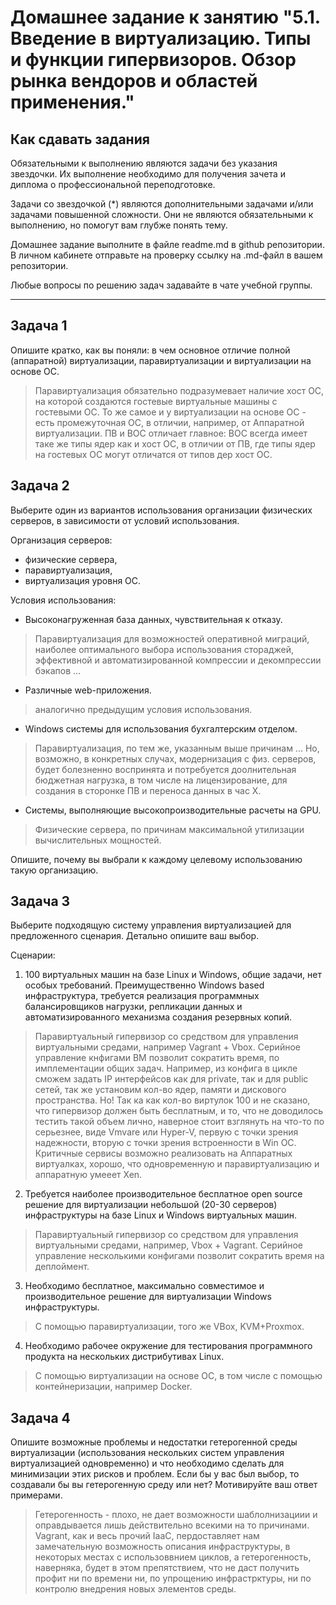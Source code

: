 
# Домашнее задание к занятию "5.1. Введение в виртуализацию. Типы и функции гипервизоров. Обзор рынка вендоров и областей применения."


## Как сдавать задания

Обязательными к выполнению являются задачи без указания звездочки. Их выполнение необходимо для получения зачета и диплома о профессиональной переподготовке.

Задачи со звездочкой (*) являются дополнительными задачами и/или задачами повышенной сложности. Они не являются обязательными к выполнению, но помогут вам глубже понять тему.

Домашнее задание выполните в файле readme.md в github репозитории. В личном кабинете отправьте на проверку ссылку на .md-файл в вашем репозитории.

Любые вопросы по решению задач задавайте в чате учебной группы.

---

## Задача 1

Опишите кратко, как вы поняли: в чем основное отличие полной (аппаратной) виртуализации, паравиртуализации и виртуализации на основе ОС.

> Паравиртуализация обязательно подразумевает наличие хост ОС, на которой создаются гостевые виртуальные машины с гостевыми ОС. То же самое и у виртуализации на основе ОС - есть промежуточная ОС, в отличии, например, от Аппаратной виртуализации. ПВ и ВОС отличает главное: ВОС всегда имеет таке же типы ядер как и хост ОС, в отличии от ПВ, где типы ядер на гостевых ОС могут отличатся от типов дер хост ОС. 


## Задача 2

Выберите один из вариантов использования организации физических серверов, в зависимости от условий использования.

Организация серверов:
- физические сервера,
- паравиртуализация,
- виртуализация уровня ОС.

Условия использования:

- Высоконагруженная база данных, чувствительная к отказу.

> Паравиртуализация для возможностей оперативной миграций, наиболее оптимального выбора использования стораджей, эффективной и автоматизированной компрессии и декомпрессии бэкапов ... 

- Различные web-приложения.

> аналогично предыдущим условия использования.

- Windows системы для использования бухгалтерским отделом.

> Паравиртуализация, по тем же, указанным выше причинам ... Но, возможно, в конкретных случах, модернизация с физ. серверов, будет болезненно воспринята и потребуется доолнительная бюджетная нагрузка, в том числе на лицензирование, для создания в сторонке ПВ и переноса данных в час Х.

- Системы, выполняющие высокопроизводительные расчеты на GPU.

> Физические сервера, по причинам максимальной утилизации вычислительных мощностей.



Опишите, почему вы выбрали к каждому целевому использованию такую организацию.

## Задача 3

Выберите подходящую систему управления виртуализацией для предложенного сценария. Детально опишите ваш выбор.

Сценарии:

1. 100 виртуальных машин на базе Linux и Windows, общие задачи, нет особых требований. Преимущественно Windows based инфраструктура, требуется реализация программных балансировщиков нагрузки, репликации данных и автоматизированного механизма создания резервных копий.

> Паравиртуальный гипервизор со средством для управления виртуальными средами, например Vagrant + Vbox. Серийное управление кнфигами ВМ позволит сократить время, по имплементации общих задач. Например, из конфига в цикле сможем задать IP интерфейсов как для private, так и для public сетей, так же установим кол-во ядер, памяти и дискового пространства. Но! Так ка как кол-во виртулок 100 и не сказано, что гипервизор должен быть бесплатным, и то, что не доводилось тестить такой объем лично, наверное стоит взглянуть на что-то по серьезнее, виде Vmvare или Hyper-V, первую с точки зрения надежности, вторую с точки зрения встроенности в Win ОС. Критичные сервисы возможно реализовать на Аппаратных виртуалках, хорошо, что одновременную и паравиртуализацию и аппаратную умееет Xen. 

2. Требуется наиболее производительное бесплатное open source решение для виртуализации небольшой (20-30 серверов) инфраструктуры на базе Linux и Windows виртуальных машин.

> Паравиртуальный гипервизор со средством для управления виртуальными средами, например, Vbox + Vagrant. Серийное управление несколькими конфигами  позволит сократить время на деплоймент.

3. Необходимо бесплатное, максимально совместимое и производительное решение для виртуализации Windows инфраструктуры.

> С помощью паравиртуализации, того же VBox, KVM+Proxmox.

4. Необходимо рабочее окружение для тестирования программного продукта на нескольких дистрибутивах Linux.

> С помощью виртуализации на основе ОС, в том числе с помощью контейнеризации, например Docker.

## Задача 4

Опишите возможные проблемы и недостатки гетерогенной среды виртуализации (использования нескольких систем управления виртуализацией одновременно) и что необходимо сделать для минимизации этих рисков и проблем. Если бы у вас был выбор, то создавали бы вы гетерогенную среду или нет? Мотивируйте ваш ответ примерами.

> Гетерогенность - плохо, не дает возможности шаблолнизациии и оправдывается лишь действительно всекими на то причинами. Vagrant, как и весь прочий IaaC, пердоставляет нам замечательную возможность описания инфраструктуры, в некоторых местах с использоввнием циклов, а гетерогенность, наверняка, будет в этом препятствием, что не даст получить профит ни по времени ни, по упрощению инфрастрктуры, ни по контролю внедрения новых элементов среды.
